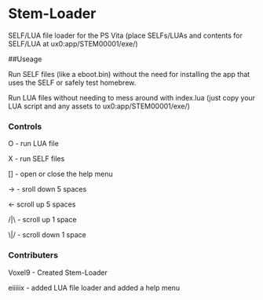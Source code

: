 # Stem-Loader
SELF/LUA file loader for the PS Vita (place SELFs/LUAs and contents for SELF/LUA at ux0:app/STEM00001/exe/)

##Useage
<p>Run SELF files (like a eboot.bin) without the need for installing the app that uses the SELF or safely test homebrew.<p/>
<p>Run LUA files without needing to mess around with index.lua (just copy your LUA script and any assets to ux0:app/STEM00001/exe/)<p/>

### Controls
<p>O - run LUA file<p/>
<p>X - run SELF files<p/>
<p>[] - open or close the help menu<p/>
<p>-> - sroll down 5 spaces<p/>
<p><- scroll up 5 spaces<p/>
<p>/|\ - scroll up 1 space<p/>
<p>\|/ - scroll down 1 space<p/>

### Contributers
<p>Voxel9 - Created Stem-Loader<p/>
<p>eiiiiix - added LUA file loader and added a help menu<p/>
